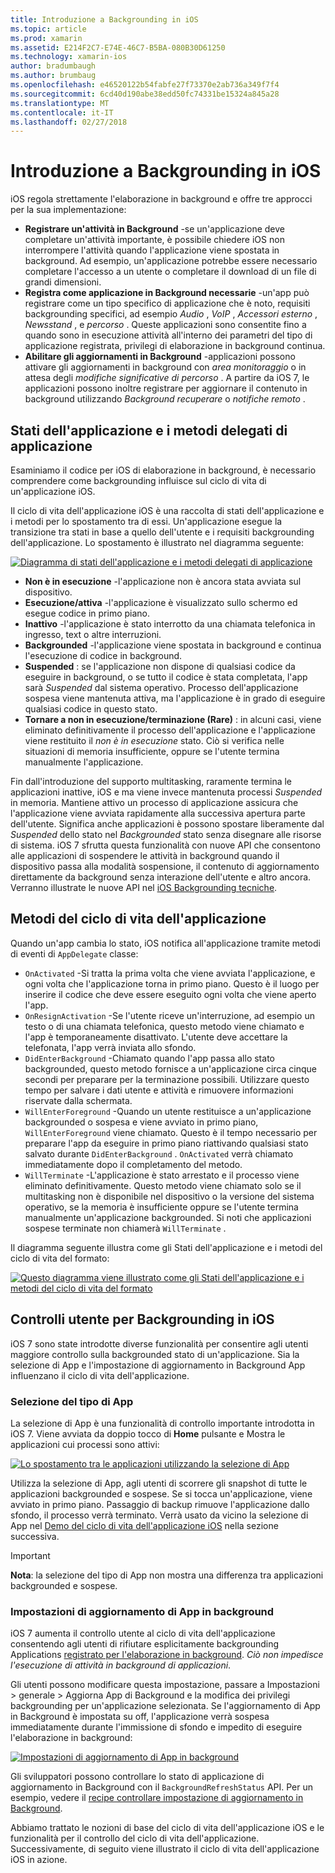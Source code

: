 ```yaml
---
title: Introduzione a Backgrounding in iOS
ms.topic: article
ms.prod: xamarin
ms.assetid: E214F2C7-E74E-46C7-B5BA-080B30D61250
ms.technology: xamarin-ios
author: bradumbaugh
ms.author: brumbaug
ms.openlocfilehash: e46520122b54fabfe27f73370e2ab736a349f7f4
ms.sourcegitcommit: 6cd40d190abe38edd50fc74331be15324a845a28
ms.translationtype: MT
ms.contentlocale: it-IT
ms.lasthandoff: 02/27/2018
---
```

# <a name="introduction-to-backgrounding-in-ios"></a>Introduzione a Backgrounding in iOS

iOS regola strettamente l'elaborazione in background e offre tre approcci per la sua implementazione:

-  **Registrare un'attività in Background** -se un'applicazione deve completare un'attività importante, è possibile chiedere iOS non interrompere l'attività quando l'applicazione viene spostata in background. Ad esempio, un'applicazione potrebbe essere necessario completare l'accesso a un utente o completare il download di un file di grandi dimensioni.
-  **Registra come applicazione in Background necessarie** -un'app può registrare come un tipo specifico di applicazione che è noto, requisiti backgrounding specifici, ad esempio *Audio* , *VoIP* ,  *Accessori esterno* , *Newsstand* , e *percorso* . Queste applicazioni sono consentite fino a quando sono in esecuzione attività all'interno dei parametri del tipo di applicazione registrata, privilegi di elaborazione in background continua.
-  **Abilitare gli aggiornamenti in Background** -applicazioni possono attivare gli aggiornamenti in background con *area monitoraggio* o in attesa degli *modifiche significative di percorso* . A partire da iOS 7, le applicazioni possono inoltre registrare per aggiornare il contenuto in background utilizzando *Background recuperare* o *notifiche remoto* .


## <a name="application-states-and-application-delegate-methods"></a>Stati dell'applicazione e i metodi delegati di applicazione

Esaminiamo il codice per iOS di elaborazione in background, è necessario comprendere come backgrounding influisce sul ciclo di vita di un'applicazione iOS.

Il ciclo di vita dell'applicazione iOS è una raccolta di stati dell'applicazione e i metodi per lo spostamento tra di essi. Un'applicazione esegue la transizione tra stati in base a quello dell'utente e i requisiti backgrounding dell'applicazione. Lo spostamento è illustrato nel diagramma seguente:

 [ ![](introduction-to-backgrounding-in-ios-images/applicationlifecycle-.png "Diagramma di stati dell'applicazione e i metodi delegati di applicazione")](introduction-to-backgrounding-in-ios-images/applicationlifecycle-.png)

-  **Non è in esecuzione** -l'applicazione non è ancora stata avviata sul dispositivo.
-  **Esecuzione/attiva** -l'applicazione è visualizzato sullo schermo ed esegue codice in primo piano.
-  **Inattivo** -l'applicazione è stato interrotto da una chiamata telefonica in ingresso, text o altre interruzioni.
-  **Backgrounded** -l'applicazione viene spostata in background e continua l'esecuzione di codice in background.
-  **Suspended** : se l'applicazione non dispone di qualsiasi codice da eseguire in background, o se tutto il codice è stata completata, l'app sarà *Suspended* dal sistema operativo. Processo dell'applicazione sospesa viene mantenuta attiva, ma l'applicazione è in grado di eseguire qualsiasi codice in questo stato.
-  **Tornare a non in esecuzione/terminazione (Rare)** : in alcuni casi, viene eliminato definitivamente il processo dell'applicazione e l'applicazione viene restituito il *non è in esecuzione* stato. Ciò si verifica nelle situazioni di memoria insufficiente, oppure se l'utente termina manualmente l'applicazione.


Fin dall'introduzione del supporto multitasking, raramente termina le applicazioni inattive, iOS e ma viene invece mantenuta processi *Suspended* in memoria. Mantiene attivo un processo di applicazione assicura che l'applicazione viene avviata rapidamente alla successiva apertura parte dell'utente. Significa anche applicazioni è possono spostare liberamente dal *Suspended* dello stato nel *Backgrounded* stato senza disegnare alle risorse di sistema. iOS 7 sfrutta questa funzionalità con nuove API che consentono alle applicazioni di sospendere le attività in background quando il dispositivo passa alla modalità sospensione, il contenuto di aggiornamento direttamente da background senza interazione dell'utente e altro ancora. Verranno illustrate le nuove API nel [iOS Backgrounding tecniche](~/ios/app-fundamentals/backgrounding/ios-backgrounding-techniques/index.md).

## <a name="application-lifecycle-methods"></a>Metodi del ciclo di vita dell'applicazione

Quando un'app cambia lo stato, iOS notifica all'applicazione tramite metodi di eventi di `AppDelegate` classe:

-  `OnActivated` -Si tratta la prima volta che viene avviata l'applicazione, e ogni volta che l'applicazione torna in primo piano. Questo è il luogo per inserire il codice che deve essere eseguito ogni volta che viene aperto l'app.
-  `OnResignActivation` -Se l'utente riceve un'interruzione, ad esempio un testo o di una chiamata telefonica, questo metodo viene chiamato e l'app è temporaneamente disattivato. L'utente deve accettare la telefonata, l'app verrà inviata allo sfondo.
-  `DidEnterBackground` -Chiamato quando l'app passa allo stato backgrounded, questo metodo fornisce a un'applicazione circa cinque secondi per preparare per la terminazione possibili. Utilizzare questo tempo per salvare i dati utente e attività e rimuovere informazioni riservate dalla schermata.
-  `WillEnterForeground` -Quando un utente restituisce a un'applicazione backgrounded o sospesa e viene avviato in primo piano, `WillEnterForeground` viene chiamato. Questo è il tempo necessario per preparare l'app da eseguire in primo piano riattivando qualsiasi stato salvato durante `DidEnterBackground` .  `OnActivated` verrà chiamato immediatamente dopo il completamento del metodo.
-  `WillTerminate` -L'applicazione è stato arrestato e il processo viene eliminato definitivamente. Questo metodo viene chiamato solo se il multitasking non è disponibile nel dispositivo o la versione del sistema operativo, se la memoria è insufficiente oppure se l'utente termina manualmente un'applicazione backgrounded. Si noti che applicazioni sospese terminate non chiamerà `WillTerminate` .


Il diagramma seguente illustra come gli Stati dell'applicazione e i metodi del ciclo di vita del formato:

 [ ![](introduction-to-backgrounding-in-ios-images/image2.png "Questo diagramma viene illustrato come gli Stati dell'applicazione e i metodi del ciclo di vita del formato")](introduction-to-backgrounding-in-ios-images/image2.png)

## <a name="user-controls-for-backgrounding-in-ios"></a>Controlli utente per Backgrounding in iOS

iOS 7 sono state introdotte diverse funzionalità per consentire agli utenti maggiore controllo sulla backgrounded stato di un'applicazione. Sia la selezione di App e l'impostazione di aggiornamento in Background App influenzano il ciclo di vita dell'applicazione.

### <a name="app-switcher"></a>Selezione del tipo di App

La selezione di App è una funzionalità di controllo importante introdotta in iOS 7. Viene avviata da doppio tocco di **Home** pulsante e Mostra le applicazioni cui processi sono attivi:

 [ ![](introduction-to-backgrounding-in-ios-images/app-switcher-.png "Lo spostamento tra le applicazioni utilizzando la selezione di App")](introduction-to-backgrounding-in-ios-images/app-switcher-.png)

Utilizza la selezione di App, agli utenti di scorrere gli snapshot di tutte le applicazioni backgrounded e sospese. Se si tocca un'applicazione, viene avviato in primo piano. Passaggio di backup rimuove l'applicazione dallo sfondo, il processo verrà terminato. Verrà usato da vicino la selezione di App nel [Demo del ciclo di vita dell'applicazione iOS](~/ios/app-fundamentals/backgrounding/application-lifecycle-demo.md) nella sezione successiva.

> [!IMPORTANT]
> **Nota**: la selezione del tipo di App non mostra una differenza tra applicazioni backgrounded e sospese.



### <a name="background-app-refresh-settings"></a>Impostazioni di aggiornamento di App in background

iOS 7 aumenta il controllo utente al ciclo di vita dell'applicazione consentendo agli utenti di rifiutare esplicitamente backgrounding Applications [registrato per l'elaborazione in background](~/ios/app-fundamentals/backgrounding/ios-backgrounding-techniques/registering-applications-to-run-in-background.md). *Ciò non impedisce l'esecuzione di attività in background di applicazioni*.

Gli utenti possono modificare questa impostazione, passare a <span class="uiitem">Impostazioni > generale > Aggiorna App di Background</span> e la modifica dei privilegi backgrounding per un'applicazione selezionata. Se l'aggiornamento di App in Background è impostata su off, l'applicazione verrà sospesa immediatamente durante l'immissione di sfondo e impedito di eseguire l'elaborazione in background:

 [ ![](introduction-to-backgrounding-in-ios-images/settings-.png "Impostazioni di aggiornamento di App in background")](introduction-to-backgrounding-in-ios-images/settings-.png)

Gli sviluppatori possono controllare lo stato di applicazione di aggiornamento in Background con il `BackgroundRefreshStatus` API. Per un esempio, vedere il [recipe controllare impostazione di aggiornamento in Background](https://developer.xamarin.com/recipes/ios/multitasking/check_background_refresh_setting/).

Abbiamo trattato le nozioni di base del ciclo di vita dell'applicazione iOS e le funzionalità per il controllo del ciclo di vita dell'applicazione. Successivamente, di seguito viene illustrato il ciclo di vita dell'applicazione iOS in azione.

